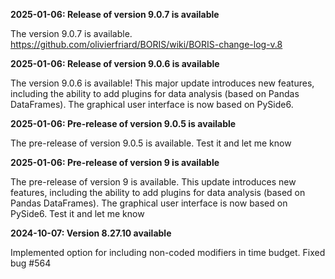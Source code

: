 **2025-01-06: Release of version 9.0.7 is available**

The version 9.0.7 is available. https://github.com/olivierfriard/BORIS/wiki/BORIS-change-log-v.8

**2025-01-06: Release of version 9.0.6 is available**

The version 9.0.6 is available! This major update introduces new features, including the ability to add plugins for data analysis (based on Pandas DataFrames). The graphical user interface is now based on PySide6.

**2025-01-06: Pre-release of version 9.0.5 is available**

The pre-release of version 9.0.5 is available. Test it and let me know

**2025-01-06: Pre-release of version 9 is available**

The pre-release of version 9 is available. This update introduces new features, including the ability to add plugins for data analysis (based on Pandas DataFrames). The graphical user interface is now based on PySide6. Test it and let me know

**2024-10-07: Version 8.27.10 available**

Implemented option for including non-coded modifiers in time budget. Fixed bug #564

